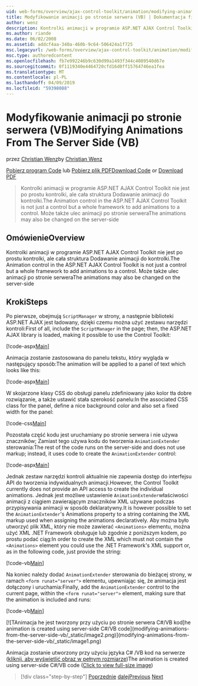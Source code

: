```yaml
---
uid: web-forms/overview/ajax-control-toolkit/animation/modifying-animations-from-the-server-side-vb
title: Modyfikowanie animacji po stronie serwera (VB) | Dokumentacja firmy Microsoft
author: wenz
description: Kontrolki animacji w programie ASP.NET AJAX Control Toolkit nie jest po prostu kontrolki, ale cała struktura Dodawanie animacji do kontrolki. Animacje mogą również...
ms.author: riande
ms.date: 06/02/2008
ms.assetid: addcf4aa-340a-460b-9c64-506424a1f725
msc.legacyurl: /web-forms/overview/ajax-control-toolkit/animation/modifying-animations-from-the-server-side-vb
msc.type: authoredcontent
ms.openlocfilehash: fb7e992246b9c630d99a1493f344c4089540d67e
ms.sourcegitcommit: 0f1119340e4464720cfd16d0ff15764746ea1fea
ms.translationtype: MT
ms.contentlocale: pl-PL
ms.lasthandoff: 04/09/2019
ms.locfileid: "59398088"
---
```

# <a name="modifying-animations-from-the-server-side-vb"></a><span data-ttu-id="bc997-104">Modyfikowanie animacji po stronie serwera (VB)</span><span class="sxs-lookup"><span data-stu-id="bc997-104">Modifying Animations From The Server Side (VB)</span></span>

<span data-ttu-id="bc997-105">przez [Christian Wenz](https://github.com/wenz)</span><span class="sxs-lookup"><span data-stu-id="bc997-105">by [Christian Wenz](https://github.com/wenz)</span></span>

<span data-ttu-id="bc997-106">[Pobierz program Code](http://download.microsoft.com/download/f/9/a/f9a26acd-8df4-4484-8a18-199e4598f411/Animation9.vb.zip) lub [Pobierz plik PDF](http://download.microsoft.com/download/6/7/1/6718d452-ff89-4d3f-a90e-c74ec2d636a3/animation9VB.pdf)</span><span class="sxs-lookup"><span data-stu-id="bc997-106">[Download Code](http://download.microsoft.com/download/f/9/a/f9a26acd-8df4-4484-8a18-199e4598f411/Animation9.vb.zip) or [Download PDF](http://download.microsoft.com/download/6/7/1/6718d452-ff89-4d3f-a90e-c74ec2d636a3/animation9VB.pdf)</span></span>

> <span data-ttu-id="bc997-107">Kontrolki animacji w programie ASP.NET AJAX Control Toolkit nie jest po prostu kontrolki, ale cała struktura Dodawanie animacji do kontrolki.</span><span class="sxs-lookup"><span data-stu-id="bc997-107">The Animation control in the ASP.NET AJAX Control Toolkit is not just a control but a whole framework to add animations to a control.</span></span> <span data-ttu-id="bc997-108">Może także ulec animacji po stronie serwera</span><span class="sxs-lookup"><span data-stu-id="bc997-108">The animations may also be changed on the server-side</span></span>


## <a name="overview"></a><span data-ttu-id="bc997-109">Omówienie</span><span class="sxs-lookup"><span data-stu-id="bc997-109">Overview</span></span>

<span data-ttu-id="bc997-110">Kontrolki animacji w programie ASP.NET AJAX Control Toolkit nie jest po prostu kontrolki, ale cała struktura Dodawanie animacji do kontrolki.</span><span class="sxs-lookup"><span data-stu-id="bc997-110">The Animation control in the ASP.NET AJAX Control Toolkit is not just a control but a whole framework to add animations to a control.</span></span> <span data-ttu-id="bc997-111">Może także ulec animacji po stronie serwera</span><span class="sxs-lookup"><span data-stu-id="bc997-111">The animations may also be changed on the server-side</span></span>

## <a name="steps"></a><span data-ttu-id="bc997-112">Kroki</span><span class="sxs-lookup"><span data-stu-id="bc997-112">Steps</span></span>

<span data-ttu-id="bc997-113">Po pierwsze, obejmują `ScriptManager` w strony, a następnie biblioteki ASP.NET AJAX jest ładowany, dzięki czemu można użyć zestawu narzędzi kontroli:</span><span class="sxs-lookup"><span data-stu-id="bc997-113">First of all, include the `ScriptManager` in the page; then, the ASP.NET AJAX library is loaded, making it possible to use the Control Toolkit:</span></span>

[!code-aspx[Main](modifying-animations-from-the-server-side-vb/samples/sample1.aspx)]

<span data-ttu-id="bc997-114">Animacja zostanie zastosowana do panelu tekstu, który wygląda w następujący sposób:</span><span class="sxs-lookup"><span data-stu-id="bc997-114">The animation will be applied to a panel of text which looks like this:</span></span>

[!code-aspx[Main](modifying-animations-from-the-server-side-vb/samples/sample2.aspx)]

<span data-ttu-id="bc997-115">W skojarzone klasy CSS do obsługi panelu zdefiniowany jako kolor tła dobre rozwiązanie, a także ustawić stała szerokość panelu:</span><span class="sxs-lookup"><span data-stu-id="bc997-115">In the associated CSS class for the panel, define a nice background color and also set a fixed width for the panel:</span></span>

[!code-css[Main](modifying-animations-from-the-server-side-vb/samples/sample3.css)]

<span data-ttu-id="bc997-116">Pozostała część kodu jest uruchamiany po stronie serwera i nie używa znaczników; Zamiast tego używa kodu do tworzenia `AnimationExtender` sterowania:</span><span class="sxs-lookup"><span data-stu-id="bc997-116">The rest of the code runs on the server-side and does not use markup; instead, it uses code to create the `AnimationExtender` control:</span></span>

[!code-aspx[Main](modifying-animations-from-the-server-side-vb/samples/sample4.aspx)]

<span data-ttu-id="bc997-117">Jednak zestaw narzędzi kontroli aktualnie nie zapewnia dostęp do interfejsu API do tworzenia indywidualnych animacji.</span><span class="sxs-lookup"><span data-stu-id="bc997-117">However, the Control Toolkit currently does not provide an API access to create the individual animations.</span></span> <span data-ttu-id="bc997-118">Jednak jest możliwe ustawienie `AnimationExtender`właściwości animacji z ciągiem zawierającym znaczników XML używane podczas przypisywania animacji w sposób deklaratywny.</span><span class="sxs-lookup"><span data-stu-id="bc997-118">It is however possible to set the `AnimationExtender`'s Animations property to a string containing the XML markup used when assigning the animations declaratively.</span></span> <span data-ttu-id="bc997-119">Aby można było utworzyć plik XML, który nie może zawierać `<Animations>` elementu, można użyć XML .NET Framework obsługuje lub zgodnie z poniższym kodem, po prostu podać ciąg:</span><span class="sxs-lookup"><span data-stu-id="bc997-119">In order to create the XML which must not contain the `<Animations>` element you could use the .NET Framework's XML support or, as in the following code, just provide the string:</span></span>

[!code-vb[Main](modifying-animations-from-the-server-side-vb/samples/sample5.vb)]

<span data-ttu-id="bc997-120">Na koniec należy dodać `AnimationExtender` sterowania do bieżącej strony, w ramach `<form runat="server">` elementu, upewniając się, że animacja jest dołączony i uruchamia:</span><span class="sxs-lookup"><span data-stu-id="bc997-120">Finally, add the `AnimationExtender` control to the current page, within the `<form runat="server">` element, making sure that the animation is included and runs:</span></span>

[!code-vb[Main](modifying-animations-from-the-server-side-vb/samples/sample6.vb)]


[![T<span data-ttu-id="bc997-121">Animacja he jest tworzony przy użyciu po stronie serwera C#/VB kod]</span><span class="sxs-lookup"><span data-stu-id="bc997-121">he animation is created using server-side C#/VB code]</span></span>(modifying-animations-from-the-server-side-vb/_static/image2.png)](modifying-animations-from-the-server-side-vb/_static/image1.png)

<span data-ttu-id="bc997-122">Animacja zostanie utworzony przy użyciu języka C# /VB kod na serwerze ([kliknij, aby wyświetlić obraz w pełnym rozmiarze](modifying-animations-from-the-server-side-vb/_static/image3.png))</span><span class="sxs-lookup"><span data-stu-id="bc997-122">The animation is created using server-side C#/VB code ([Click to view full-size image](modifying-animations-from-the-server-side-vb/_static/image3.png))</span></span>

> [!div class="step-by-step"]
> <span data-ttu-id="bc997-123">[Poprzednie](triggering-an-animation-in-another-control-vb.md)
> [dalej](executing-animations-using-client-side-code-vb.md)</span><span class="sxs-lookup"><span data-stu-id="bc997-123">[Previous](triggering-an-animation-in-another-control-vb.md)
[Next](executing-animations-using-client-side-code-vb.md)</span></span>
